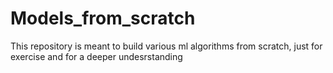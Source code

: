 # Models_from_scratch

This repository is meant to build various ml algorithms from scratch, just for exercise and for a deeper undesrstanding
